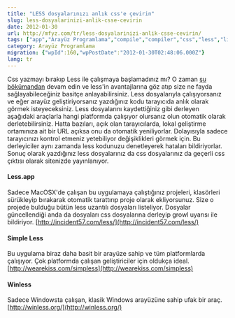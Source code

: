 ```yaml
---
title: "LESS dosyalarınızı anlık css'e çevirin"
slug: less-dosyalarinizi-anlik-csse-cevirin
date: 2012-01-30
url: http://mfyz.com/tr/less-dosyalarinizi-anlik-csse-cevirin/
tags: ["app","Arayüz Programlama","compile","compiler","css","less","linux","macosx","on-the-fly","windows"]
category: Arayüz Programlama
migration: {"wpId":160,"wpPostDate":"2012-01-30T02:48:06.000Z"}
lang: tr
---
```


Css yazmayı bırakıp Less ile çalışmaya başlamadınız mı? O zaman [şu bökümandan](https://tr.mfyz.com/less-ile-hiyerarsik-ve-fonksiyonel-css-yazmak) devam edin ve less'in avantajlarına göz atıp size ne fayda sağlayabileceğiniz basitçe anlayabilirsiniz. Less dosyalarıyla çalışıyorsanız ve eğer arayüz geliştiriyorsanız yazdığınız kodu tarayıcıda anlık olarak görmek isteyeceksiniz. Less dosyalarını kaydettiğiniz gibi derleyen aşağıdaki araçlarla hangi platformda çalışıyor olursanız olun otomatik olarak derletebilirsiniz. Hatta bazıları, açık olan tarayıcılarda, lokal geliştirme ortamınıza ait bir URL açıksa onu da otomatik yeniliyorlar. Dolayısıyla sadece tarayıcınızı kontrol etmeniz yetebiliyor değişiklikleri görmek için. Bu derleyiciler aynı zamanda less kodunuzu denetleyerek hataları bildiriyorlar. Sonuç olarak yazdığınız less dosyalarınız da css dosyalarınız da geçerli css çıktısı olarak sitenizde yayınlanıyor.

#### Less.app

Sadece MacOSX'de çalışan bu uygulamaya çalıştığınız projeleri, klasörleri sürükleyip bırakarak otomatik tarattırıp proje olarak ekliyorsunuz. Size o projede bulduğu bütün less uzantılı dosyaları listeliyor. Dosyalar güncellendiği anda da dosyaları css dosyalarına derleyip growl uyarısı ile bildiriyor. [http://incident57.com/less/](http://incident57.com/less/)

#### Simple Less

Bu uygulama biraz daha basit bir arayüze sahip ve tüm platformlarda çalışıyor. Çok platformda çalışan geliştiriciler için oldukça ideal. [http://wearekiss.com/simpless](http://wearekiss.com/simpless)

#### Winless

Sadece Windowsta çalışan, klasik Windows arayüzüne sahip ufak bir araç. [http://winless.org/](http://winless.org/)